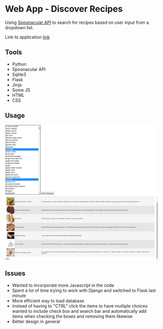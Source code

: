 # Web App - Discover Recipes

Using [Spoonacular API](https://spoonacular.com/) to search for recipes based on user input from a dropdown list.

Link to application [link](https://discover-recipes.herokuapp.com/)

## Tools

- Python
- Spoonacular API
- Sqlite3
- Flask
- Jinja
- Some JS
- HTML
- CSS

## Usage

![Image1](./images/home.png)
![Image2](./images/results.png)

## Issues

- Wanted to incorporate more Javascript in the code
- Spent a lot of time trying to work with Django and switched to Flask last minute
- More efficient way to load database
- Instead of having to "CTRL" click the items to have multiple choices wanted to include check box and search bar and automatically add items when checking the boxes and removing them likewise
- Better design in general
